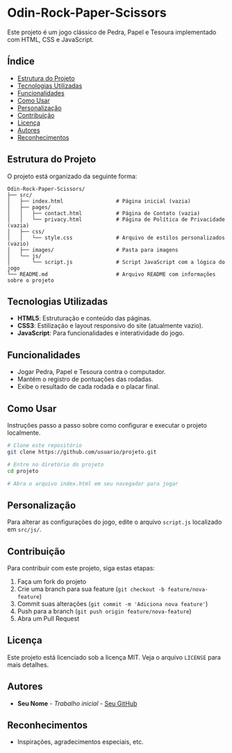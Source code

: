# Odin-Rock-Paper-Scissors

Este projeto é um jogo clássico de Pedra, Papel e Tesoura implementado com HTML, CSS e JavaScript.

## Índice

- [Estrutura do Projeto](#estrutura-do-projeto)
- [Tecnologias Utilizadas](#tecnologias-utilizadas)
- [Funcionalidades](#funcionalidades)
- [Como Usar](#como-usar)
- [Personalização](#personalização)
- [Contribuição](#contribuição)
- [Licença](#licença)
- [Autores](#autores)
- [Reconhecimentos](#reconhecimentos)

## Estrutura do Projeto

O projeto está organizado da seguinte forma:

```plaintext
Odin-Rock-Paper-Scissors/
├── src/
│   ├── index.html                 # Página inicial (vazia)
│   ├── pages/
│   │   ├── contact.html           # Página de Contato (vazia)
│   │   └── privacy.html           # Página de Política de Privacidade (vazia)
│   ├── css/
│   │   └── style.css              # Arquivo de estilos personalizados (vazio)
│   ├── images/                    # Pasta para imagens
│   └── js/
│       └── script.js              # Script JavaScript com a lógica do jogo
└── README.md                      # Arquivo README com informações sobre o projeto
```

## Tecnologias Utilizadas

- **HTML5**: Estruturação e conteúdo das páginas.
- **CSS3**: Estilização e layout responsivo do site (atualmente vazio).
- **JavaScript**: Para funcionalidades e interatividade do jogo.

## Funcionalidades

- Jogar Pedra, Papel e Tesoura contra o computador.
- Mantém o registro de pontuações das rodadas.
- Exibe o resultado de cada rodada e o placar final.

## Como Usar

Instruções passo a passo sobre como configurar e executar o projeto localmente.

```sh
# Clone este repositório
git clone https://github.com/usuario/projeto.git

# Entre no diretório do projeto
cd projeto

# Abra o arquivo index.html em seu navegador para jogar
```

## Personalização

Para alterar as configurações do jogo, edite o arquivo `script.js` localizado em `src/js/`.

## Contribuição

Para contribuir com este projeto, siga estas etapas:

1. Faça um fork do projeto
2. Crie uma branch para sua feature (`git checkout -b feature/nova-feature`)
3. Commit suas alterações (`git commit -m 'Adiciona nova feature'`)
4. Push para a branch (`git push origin feature/nova-feature`)
5. Abra um Pull Request

## Licença

Este projeto está licenciado sob a licença MIT. Veja o arquivo `LICENSE` para mais detalhes.

## Autores

- **Seu Nome** - _Trabalho inicial_ - [Seu GitHub](https://github.com/iErickAraujo)

## Reconhecimentos

- Inspirações, agradecimentos especiais, etc.

